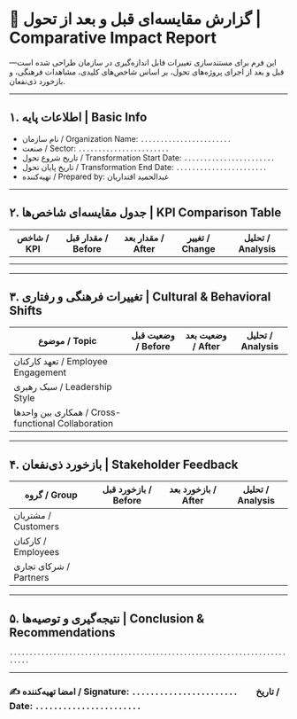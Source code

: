 # 🔄 گزارش مقایسه‌ای قبل و بعد از تحول | Comparative Impact Report

این فرم برای مستندسازی تغییرات قابل اندازه‌گیری در سازمان طراحی شده است—قبل و بعد از اجرای پروژه‌های تحول، بر اساس شاخص‌های کلیدی، مشاهدات فرهنگی، و بازخورد ذی‌نفعان.

---

## ۱. اطلاعات پایه | Basic Info
- نام سازمان / Organization Name: `.......................`
- صنعت / Sector: `.......................`
- تاریخ شروع تحول / Transformation Start Date: `.......................`
- تاریخ پایان تحول / Transformation End Date: `.......................`
- تهیه‌کننده / Prepared by: عبدالحمید اقتداریان

---

## ۲. جدول مقایسه‌ای شاخص‌ها | KPI Comparison Table

| شاخص / KPI                  | مقدار قبل / Before | مقدار بعد / After | تغییر / Change | تحلیل / Analysis |
|-----------------------------|---------------------|--------------------|----------------|-------------------|
|                             |                     |                    |                |                   |
|                             |                     |                    |                |                   |

---

## ۳. تغییرات فرهنگی و رفتاری | Cultural & Behavioral Shifts

| موضوع / Topic               | وضعیت قبل / Before | وضعیت بعد / After | تحلیل / Analysis |
|-----------------------------|---------------------|--------------------|-------------------|
| تعهد کارکنان / Employee Engagement |                     |                    |                   |
| سبک رهبری / Leadership Style       |                     |                    |                   |
| همکاری بین واحدها / Cross-functional Collaboration |                     |                    |                   |

---

## ۴. بازخورد ذی‌نفعان | Stakeholder Feedback

| گروه / Group                | بازخورد قبل / Before | بازخورد بعد / After | تحلیل / Analysis |
|-----------------------------|-----------------------|----------------------|-------------------|
| مشتریان / Customers         |                       |                      |                   |
| کارکنان / Employees         |                       |                      |                   |
| شرکای تجاری / Partners      |                       |                      |                   |

---

## ۵. نتیجه‌گیری و توصیه‌ها | Conclusion & Recommendations
`...........................................................................`

---

### ✍️ امضا تهیه‌کننده / Signature: `.......................`  تاریخ / Date: `.......................`
